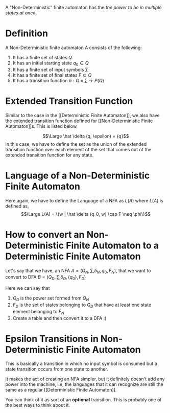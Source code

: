 A "Non-Deterministic" finite automaton has the *the power to be in multiple states at once*. 
# Definition
A Non-Deterministic finite automaton A consists of the following:
1. It has a finite set of states $Q$.
2. It has an initial starting state $q_0 \in Q$
3. It has a finite set of input symbols $\sum$
4. It has a finite set of final states $F \subseteq Q$
5. It has a transition function $\delta: Q \times \sum \rightarrow P(Q)$
# Extended Transition Function
Similar to the case in the [[Deterministic Finite Automaton]], we also have the extended transition function defined for [[Non-Deterministic Finite Automaton]]s. This is listed below.

$$\Large \hat \delta (q, \epsilon) = {q}$$
In this case, we have to define the set as the union of the extended transition function over each element of the set that comes out of the extended transition function for any state.
# Language of a Non-Deterministic Finite Automaton
Here again, we have to define the Language of a NFA as $L(A)$ where $L(A)$ is defined as,
$$\Large L(A) = \{w | \hat \delta (q_0, w) \cap F \neq \phi\}$$
# How to convert an Non-Deterministic Finite Automaton to a Deterministic Finite Automaton
Let's say that we have, an NFA $A = (Q_N, \sum, \delta_N, q_0, F_N)$, that we want to convert to DFA $B = (Q_D, \sum, \delta_D, \{q_0\}, F_D)$

Here we can say that
1. $Q_D$ is the power set formed from $Q_N$
2. $F_D$ is the set of states belonging to $Q_D$ that have at least one state element belonging to $F_N$
3. Create a table and then convert it to a DFA :)
# Epsilon Transitions in Non-Deterministic Finite Automaton
This is basically a transition in which no input symbol is consumed but a state transition occurs from one state to another. 

It makes the act of creating an NFA simpler, but it definitely doesn't add any power into the machine, i.e, the languages that it can recognize are still the same as a regular [[Deterministic Finite Automaton]]. 

You can think of it as sort of an **optional** transition. This is probably one of the best ways to think about it.




